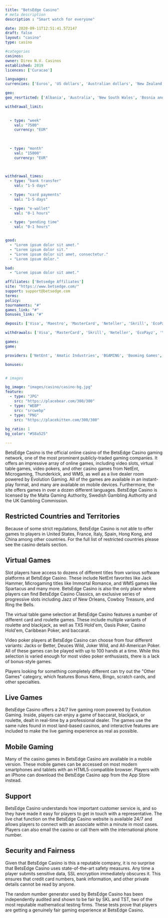 ```yaml
---
title: "BetsEdge Casino"
# meta description
description : "Smart watch for everyone"

date: 2020-09-11T12:51:41.572147
draft: false
layout: "casino" 
type: casino

#categories
casinos: 
owner: Direx N.V. Casinos
established: 2019
licences: ['Curacao']

languages: 
currencies: ['Euros', 'US dollars', 'Australian dollars', 'New Zealand dollars', 'Canadian dollars', 'Norwegian kroner', 'Russian rubles', 'Bitcoin Cash', 'Bitcoin', 'Litecoin', 'Dogecoin', 'Ethereum', 'Tether']

geo: 
geo_resrticted: ['Albania', 'Australia', 'New South Wales', 'Bosnia and Herzegovina', 'Cuba', 'Curaçao', 'Côte d’Ivoire', 'Democratic Republic of Congo', 'France', 'French Guiana', 'French Polynesia', 'Germany', 'Schleswig-Holstein', 'Guadeloupe', 'Iran', 'Iraq', 'Italy', 'Kosovo', 'Kuwait', 'Liberia', 'Macedonia', 'Martinique', 'Mayotte', 'Montenegro', 'Myanmar [Burma]', 'Netherlands', 'Netherlands Antilles', 'New Caledonia', 'North Korea', 'Puerto Rico', 'Réunion', 'Serbia', 'Spain', 'Sudan', 'Sweden', 'Switzerland', 'Syria', 'United Kingdom', 'United States', 'Alabama', 'Alaska', 'American Samoa', 'Arizona', 'Arkansas', 'California', 'Colorado', 'Connecticut', 'Delaware', 'District of Columbia', 'Florida', 'Georgia(US)', 'Guam', 'Hawaii', 'Idaho', 'Illinois', 'Indiana', 'Iowa', 'Kansas', 'Kentucky', 'Louisiana', 'Maine', 'Maryland', 'Massachusetts', 'Michigan', 'Minnesota', 'Mississippi', 'Missouri', 'Montana', 'Nebraska', 'Nevada', 'New Hampshire', 'New Jersey', 'New Mexico', 'New York', 'North Carolina', 'North Dakota', 'Northern Mariana Islands', 'Ohio', 'Oklahoma', 'Oregon', 'Pennsylvania', 'Rhode Island', 'South Carolina', 'South Dakota', 'Tennessee', 'Texas', 'U.S. Virgin Islands', 'Utah', 'Vermont', 'Virginia', 'Washington', 'West Virginia', 'Wisconsin', 'Wyoming', 'Wallis and Futuna', 'Zimbabwe']

withdrawal_limit:

  
  - type: "week"
    val: "7500"
    currency: "EUR"
  
  
  
  - type: "month"
    val: "15000"
    currency: "EUR"
  
  

withdrawal_times:
  - type: "bank transfer"
    val: "1-5 days"

  - type: "card payments"
    val: "1-5 days"

  - type: "e-wallet"
    val: "0-1 hours"

  - type: "pending time"
    val: "0-1 hours"


good:
  - "Lorem ipsum dolor sit amet."
  - "Lorem ipsum dolor sit."
  - "Lorem ipsum dolor sit amet, consectetur."
  - "Lorem ipsum dolor."

bad:
  - "Lorem ipsum dolor sit amet."

affiliates: ['Betsedge Affiliates']
site: "https://www.betsedge.com/"
support: support@betsedge.com
terms:
policy:
tournaments: "#"
games_link: "#"
bonuses_link: "#"

deposit: ['Visa', 'Maestro', 'MasterCard', 'Neteller', 'Skrill', 'EcoPayz', 'Zimpler', 'iDebit', 'Rapid Transfer', 'Paysafe Card', 'Neosurf', 'Yandex Money', 'QIWI', 'Mobile Commerce', 'Bitcoin', 'Bitcoin Cash', 'Litecoin', 'Dogecoin', 'Tether', 'Ethereum', 'Alfa Click']

withdrawals: ['Visa', 'MasterCard', 'Skrill', 'Neteller', 'EcoPayz', 'Yandex Money', 'QIWI', 'Russian Cards', 'iDebit', 'instaDebit', 'Virtual Card', 'Paysafe Card', 'Bank Wire Transfer', 'Bitcoin', 'Bitcoin Cash', 'Dogecoin', 'Litecoin', 'Ethereum', 'Tether']

games: 
game:

providers: ['NetEnt', 'Amatic Industries', 'BGAMING', 'Booming Games', 'Betsoft', 'Elk Studios', 'Endorphina', 'Ezugi', 'GameArt', 'Habanero', 'Mr. Slotty', "Play'n GO", 'Pragmatic Play', 'Microgaming', 'Spinomenal', 'Casino Technology', 'Lightning Box', 'Big Time Gaming']

bonuses:


# images

bg_image: "images/casino/casino-bg.jpg"  
feature:
  - type: "JPG" 
    src: "https://placebear.com/300/300"
  - type: "WEBP"
    src: "srcwebp"
  - type: "PNG"
    src: "https://placekitten.com/300/300"  
 
bg_ratio: 1 
bg_color: "#58a525"  

---
```


BetsEdge Casino is the official online casino of the BetsEdge Casino gaming network, one of the most prominent publicly-traded gaming companies. It offers an impressive array of online games, including video slots, virtual table games, video pokers, and other casino games from NetEnt, Microgaming, Thunderkick, and WMS, as well as a live dealer room powered by Evolution Gaming. All of the games are available in an instant-play format, and many are available on mobile devices. Furthermore, the site offers games in over a dozen different languages. BetsEdge Casino is licensed by the Malta Gaming Authority, Swedish Gambling Authority and the UK Gambling Commission.

## Restricted Countries and Territories
Because of some strict regulations, BetsEdge Casino is not able to offer games to players in United States, France, Italy, Spain, Hong Kong, and China among other countries. For the full list of restricted countries please see the casino details section.

## Virtual Games
Slot players have access to dozens of different titles from various software platforms at BetsEdge Casino. These include NetEnt favorites like Jack Hammer, Microgaming titles like Immortal Romance, and WMS games like Spartacus and many more. BetsEdge Casino is also the only place where players can find BetsEdge Casino Classics, an exclusive series of progressive slots including Jazz of New Orleans, Cowboy Treasure, and Ring the Bells.

The virtual table game selection at BetsEdge Casino features a number of different card and roulette games. These include multiple variants of roulette and blackjack, as well as TXS Hold'em, Oasis Poker, Casino Hold'em, Caribbean Poker, and baccarat.

Video poker players at BetsEdge Casino can choose from four different variants: Jacks or Better, Deuces Wild, Joker Wild, and All-American Poker. All of these games can be played with up to 100 hands at a time. While this selection is varied enough for most video poker enthusiasts, there is a lack of bonus-style games.

Players looking for something completely different can try out the "Other Games" category, which features Bonus Keno, Bingo, scratch cards, and other specialties.

## Live Games
BetsEdge Casino offers a 24/7 live gaming room powered by Evolution Gaming. Inside, players can enjoy a game of baccarat, blackjack, or roulette, dealt in real-time by a professional dealer. The games use the same rules found in most land-based casinos, and interactive features are included to make the live gaming experience as real as possible.

## Mobile Gaming
Many of the casino games in BetsEdge Casino are available in a mobile version. These mobile games can be accessed on most modern smartphones and tablets with an HTML5-compatible browser. Players with an iPhone can download the BetsEdge Casino app from the App Store instead.

## Support
BetsEdge Casino understands how important customer service is, and so they have made it easy for players to get in touch with a representative. The live chat function on the BetsEdge Casino website is available 24/7 and allows players to connect with an associate within a minute in most cases. Players can also email the casino or call them with the international phone number.

## Security and Fairness
Given that BetsEdge Casino is this a reputable company, it is no surprise that BetsEdge Casino uses state-of-the-art safety measures. Any time a player submits sensitive data, SSL encryption immediately obscures it. This ensures that credit card numbers, bank information, and other private details cannot be read by anyone.

The random number generator used by BetsEdge Casino has been independently audited and shown to be fair by SKL and TST, two of the most reputable mathematical testing firms. These tests prove that players are getting a genuinely fair gaming experience at BetsEdge Casino.